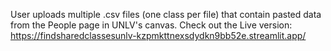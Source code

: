User uploads multiple .csv files (one class per file) that contain pasted data from the People page in UNLV's canvas. 
Check out the Live version: https://findsharedclassesunlv-kzpmkttnexsdydkn9bb52e.streamlit.app/

